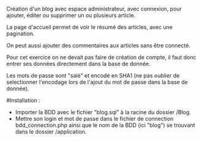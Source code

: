Création d'un blog avec espace administrateur, avec connexion, pour ajouter, éditer ou supprimer un ou plusieurs article.

La page d'accueil permet de voir le résumé des articles, avec une pagination.

On peut aussi ajouter des commentaires aux articles sans être connecté.


Pour cet exercice on ne devait pas faire de création de compte, il faut donc entrer ses données directement dans la base de donnée.

Les mots de passe sont "salé" et encodé en SHA1 (ne pas oublier de selectionner l'encodage lors de l'ajout du mot de passe dans la base de donnée).

#Installation :

* Importer la BDD avec le fichier "blog.sql" à la racine du dossier /Blog.
* Mettre son login et mot de passe dans le fichier de connection bdd_connection.php ainsi que le nom de la BDD (ici "blog") se trouvant dans le dossier /application.

 
